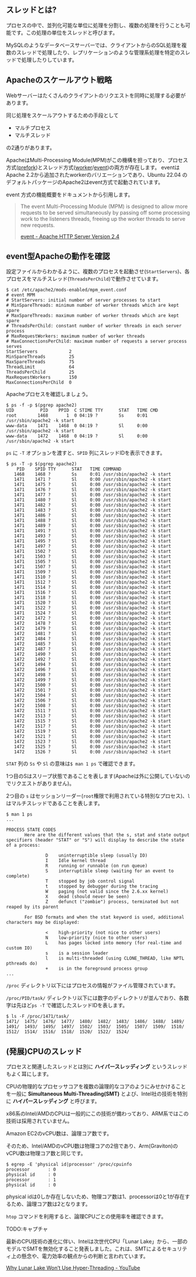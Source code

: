 ## スレッドとは?

プロセスの中で、並列化可能な単位に処理を分割し、複数の処理を行うことも可能です。この処理の単位をスレッドと呼びます。

MySQLのようなデータベースサーバーでは、クライアントからのSQL処理を複数のスレッドで処理したり、レプリケーションのような管理系処理を特定のスレッドで処理したりしています。

## Apacheのスケールアウト戦略

Webサーバーはたくさんのクライアントのリクエストを同時に処理する必要があります。

同じ処理をスケールアウトするための手段として

- マルチプロセス
- マルチスレッド

の2通りがあります。

ApacheはMulti-Processing Module(MPM)がこの機構を担っており、プロセス方式([prefork](https://httpd.apache.org/docs/2.4/mod/prefork.html))とスレッド方式([worker](https://httpd.apache.org/docs/2.4/mod/worker.html)/[event](https://httpd.apache.org/docs/2.4/mod/event.html))の両方が存在します。
eventはApache 2.2から追加されたworkerのバリエーションであり、Ubuntu 22.04 のデフォルトパッケージのApache2はevent方式で起動されています。

event 方式の機能概要をドキュメントから引用します。

> The event Multi-Processing Module (MPM) is designed to allow more requests to be served simultaneously by passing off some processing work to the listeners threads, freeing up the worker threads to serve new requests.
>
> [event - Apache HTTP Server Version 2.4](https://httpd.apache.org/docs/2.4/mod/event.html)

## event型Apacheの動作を確認

設定ファイルからわかるように、複数のプロセスを起動させ(`StartServers`)、各プロセスをマルチスレッド(`ThreadsPerChild`)で動作させています。

```
$ cat /etc/apache2/mods-enabled/mpm_event.conf
# event MPM
# StartServers: initial number of server processes to start
# MinSpareThreads: minimum number of worker threads which are kept spare
# MaxSpareThreads: maximum number of worker threads which are kept spare
# ThreadsPerChild: constant number of worker threads in each server process
# MaxRequestWorkers: maximum number of worker threads
# MaxConnectionsPerChild: maximum number of requests a server process serves
StartServers            2
MinSpareThreads         25
MaxSpareThreads         75
ThreadLimit             64
ThreadsPerChild         25
MaxRequestWorkers       150
MaxConnectionsPerChild  0
```

Apacheプロセスを確認しましょう。

```
$ ps -f -p $(pgrep apache2)
UID          PID    PPID  C STIME TTY      STAT   TIME CMD
root        1468       1  0 04:19 ?        Ss     0:01 /usr/sbin/apache2 -k start
www-data    1471    1468  0 04:19 ?        Sl     0:00 /usr/sbin/apache2 -k start
www-data    1472    1468  0 04:19 ?        Sl     0:00 /usr/sbin/apache2 -k start
```

`ps` に `-T` オプションを渡すと、`SPID` 列にスレッドIDを表示できます。

```
$ ps -T -p $(pgrep apache2)
    PID    SPID TTY      STAT   TIME COMMAND
   1468    1468 ?        Ss     0:01 /usr/sbin/apache2 -k start
   1471    1471 ?        Sl     0:00 /usr/sbin/apache2 -k start
   1471    1475 ?        Sl     0:00 /usr/sbin/apache2 -k start
   1471    1476 ?        Sl     0:00 /usr/sbin/apache2 -k start
   1471    1477 ?        Sl     0:00 /usr/sbin/apache2 -k start
   1471    1480 ?        Sl     0:00 /usr/sbin/apache2 -k start
   1471    1482 ?        Sl     0:00 /usr/sbin/apache2 -k start
   1471    1483 ?        Sl     0:00 /usr/sbin/apache2 -k start
   1471    1486 ?        Sl     0:00 /usr/sbin/apache2 -k start
   1471    1488 ?        Sl     0:00 /usr/sbin/apache2 -k start
   1471    1489 ?        Sl     0:00 /usr/sbin/apache2 -k start
   1471    1491 ?        Sl     0:00 /usr/sbin/apache2 -k start
   1471    1493 ?        Sl     0:00 /usr/sbin/apache2 -k start
   1471    1495 ?        Sl     0:00 /usr/sbin/apache2 -k start
   1471    1497 ?        Sl     0:00 /usr/sbin/apache2 -k start
   1471    1502 ?        Sl     0:00 /usr/sbin/apache2 -k start
   1471    1503 ?        Sl     0:00 /usr/sbin/apache2 -k start
   1471    1505 ?        Sl     0:00 /usr/sbin/apache2 -k start
   1471    1507 ?        Sl     0:00 /usr/sbin/apache2 -k start
   1471    1509 ?        Sl     0:00 /usr/sbin/apache2 -k start
   1471    1510 ?        Sl     0:00 /usr/sbin/apache2 -k start
   1471    1512 ?        Sl     0:00 /usr/sbin/apache2 -k start
   1471    1514 ?        Sl     0:00 /usr/sbin/apache2 -k start
   1471    1516 ?        Sl     0:00 /usr/sbin/apache2 -k start
   1471    1518 ?        Sl     0:00 /usr/sbin/apache2 -k start
   1471    1520 ?        Sl     0:00 /usr/sbin/apache2 -k start
   1471    1522 ?        Sl     0:00 /usr/sbin/apache2 -k start
   1471    1524 ?        Sl     0:00 /usr/sbin/apache2 -k start
   1472    1472 ?        Sl     0:00 /usr/sbin/apache2 -k start
   1472    1478 ?        Sl     0:00 /usr/sbin/apache2 -k start
   1472    1479 ?        Sl     0:00 /usr/sbin/apache2 -k start
   1472    1481 ?        Sl     0:00 /usr/sbin/apache2 -k start
   1472    1484 ?        Sl     0:00 /usr/sbin/apache2 -k start
   1472    1485 ?        Sl     0:00 /usr/sbin/apache2 -k start
   1472    1487 ?        Sl     0:00 /usr/sbin/apache2 -k start
   1472    1490 ?        Sl     0:00 /usr/sbin/apache2 -k start
   1472    1492 ?        Sl     0:00 /usr/sbin/apache2 -k start
   1472    1494 ?        Sl     0:00 /usr/sbin/apache2 -k start
   1472    1496 ?        Sl     0:00 /usr/sbin/apache2 -k start
   1472    1498 ?        Sl     0:00 /usr/sbin/apache2 -k start
   1472    1499 ?        Sl     0:00 /usr/sbin/apache2 -k start
   1472    1500 ?        Sl     0:00 /usr/sbin/apache2 -k start
   1472    1501 ?        Sl     0:00 /usr/sbin/apache2 -k start
   1472    1504 ?        Sl     0:00 /usr/sbin/apache2 -k start
   1472    1506 ?        Sl     0:00 /usr/sbin/apache2 -k start
   1472    1508 ?        Sl     0:00 /usr/sbin/apache2 -k start
   1472    1511 ?        Sl     0:00 /usr/sbin/apache2 -k start
   1472    1513 ?        Sl     0:00 /usr/sbin/apache2 -k start
   1472    1515 ?        Sl     0:00 /usr/sbin/apache2 -k start
   1472    1517 ?        Sl     0:00 /usr/sbin/apache2 -k start
   1472    1519 ?        Sl     0:00 /usr/sbin/apache2 -k start
   1472    1521 ?        Sl     0:00 /usr/sbin/apache2 -k start
   1472    1523 ?        Sl     0:00 /usr/sbin/apache2 -k start
   1472    1525 ?        Sl     0:00 /usr/sbin/apache2 -k start
   1472    1526 ?        Sl     0:00 /usr/sbin/apache2 -k start
```

`STAT` 列の `Ss` や `Sl` の意味は`$ man 1 ps` で確認できます。

1つ目のSはスリープ状態であることを表します(Apacheは外に公開していないのでリクエストがありません)。

2つ目の `s` はセッションリーダー(`root`権限で利用されている特別なプロセス)、`l`はマルチスレッドであることを表します。

```
$ man 1 ps
...

PROCESS STATE CODES
       Here are the different values that the s, stat and state output specifiers (header "STAT" or "S") will display to describe the state of a process:

               D    uninterruptible sleep (usually IO)
               I    Idle kernel thread
               R    running or runnable (on run queue)
               S    interruptible sleep (waiting for an event to complete)
               T    stopped by job control signal
               t    stopped by debugger during the tracing
               W    paging (not valid since the 2.6.xx kernel)
               X    dead (should never be seen)
               Z    defunct ("zombie") process, terminated but not reaped by its parent

       For BSD formats and when the stat keyword is used, additional characters may be displayed:

               <    high-priority (not nice to other users)
               N    low-priority (nice to other users)
               L    has pages locked into memory (for real-time and custom IO)
               s    is a session leader
               l    is multi-threaded (using CLONE_THREAD, like NPTL pthreads do)
               +    is in the foreground process group
...
```

`/proc` ディレクトリ以下にはプロセスの情報がファイル管理されています。

`/proc/PID/task/` ディレクトリ以下には数字のディレクトリが並んでおり、各数字は先ほど`ps -T` で確認したスレッドIDを表します。

```
$ ls -F /proc/1471/task/
1471/  1475/  1476/  1477/  1480/  1482/  1483/  1486/  1488/  1489/  1491/  1493/  1495/  1497/  1502/  1503/  1505/  1507/  1509/  1510/  1512/  1514/  1516/  1518/  1520/  1522/  1524/
```

## (発展)CPUのスレッド

プロセスと関連したスレッドとは別に **ハイパースレッディング** というスレッドもよく耳にします。

CPUの物理的なプロセッサコアを複数の論理的なコアのようにみせかけることを一般に **Simultaneous Multi-Threading(SMT)** とよび、Intel社の技術を特別に **ハイパースレッディング** と呼びます。

x86系のIntel/AMDのCPUは一般的にこの技術が備わっており、ARM系ではこの技術は採用されていません。

Amazon EC2のvCPU数は、論理コア数です。

そのため、Intel/AMDのvCPU数は物理コアの2倍であり、Arm(Graviton)のvCPU数は物理コア数と同じです。

```
$ egrep -E 'physical id|processor' /proc/cpuinfo
processor       : 0
physical id     : 0
processor       : 1
physical id     : 0
```

physical idは0しか存在しないため、物理コア数は1、processorは0と1が存在するため、論理コア数は2となります。

`htop` コマンドを利用すると、論理CPUごとの使用率を確認できます。

TODO:キャプチャ

最新のCPU技術の進化に伴い、Intelは次世代CPU「Lunar Lake」から、一部のモデルでSMTを無効化すること発表しました。これは、SMTによるセキュリティ上の懸念や、電力効率の観点からの判断と言われています。

[Why Lunar Lake Won’t Use Hyper-Threading - YouTube](https://www.youtube.com/shorts/FZVUWvOdOdg)
